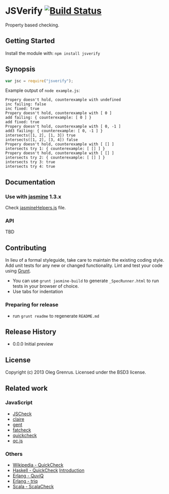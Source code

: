 
# JSVerify [![Build Status](https://secure.travis-ci.org/phadej/jsverify.png?branch=master)](http://travis-ci.org/phadej/jsverify)

Property based checking.

## Getting Started
Install the module with: `npm install jsverify`

## Synopsis

```js
var jsc = require("jsverify");
```

Example output of `node example.js`:

```
Propery doesn't hold, counterexample with undefined
inc failing: false
inc fixed: true
Propery doesn't hold, counterexample with [ 0 ]
add failing: { counterexample: [ 0 ] }
add fixed: true
Propery doesn't hold, counterexample with [ 0, -1 ]
add3 failing: { counterexample: [ 0, -1 ] }
intersects([1, 2], [1, 3]) true
intersects([1, 2], [3, 4]) false
Propery doesn't hold, counterexample with [ [] ]
intersects try 1: { counterexample: [ [] ] }
Propery doesn't hold, counterexample with [ [] ]
intersects try 2: { counterexample: [ [] ] }
intersects try 3: true
intersects try 4: true
```

## Documentation

### Use with [jasmine](http://pivotal.github.io/jasmine/) 1.3.x

Check [jasmineHelpers.js](speclib/jasmineHelpers.js) file.

### API

TBD

## Contributing

In lieu of a formal styleguide, take care to maintain the existing coding style. Add unit tests for any new or changed functionality. Lint and test your code using [Grunt](http://gruntjs.com/).

- You can use `grunt jasmine-build` to generate `_SpecRunner.html` to run tests in your browser of choice.
- Use tabs for indentation

### Preparing for release

- run `grunt readme` to regenerate `README.md`

## Release History

- 0.0.0 Initial preview

## License

Copyright (c) 2013 Oleg Grenrus. Licensed under the BSD3 license.

## Related work

### JavaScript

- [JSCheck](http://www.jscheck.org/)
- [claire](https://npmjs.org/package/claire)
- [gent](https://npmjs.org/package/gent)
- [fatcheck](https://npmjs.org/package/fatcheck)
- [quickcheck](https://npmjs.org/package/quickcheck)
- [qc.js](https://bitbucket.org/darrint/qc.js/)

### Others

- [Wikipedia - QuickCheck](http://en.wikipedia.org/wiki/QuickCheck)
- [Haskell - QuickCheck](http://hackage.haskell.org/package/QuickCheck) [Introduction](http://www.haskell.org/haskellwiki/Introduction_to_QuickCheck1)
- [Erlang - QuviQ](http://www.quviq.com/index.html)
- [Erlang - triq](https://github.com/krestenkrab/triq)
- [Scala - ScalaCheck](https://github.com/rickynils/scalacheck)
